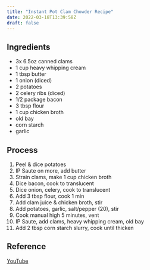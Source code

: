 ```yaml
---
title: "Instant Pot Clam Chowder Recipe"
date: 2022-03-18T13:39:58Z
draft: false
---
```


## Ingredients

* 3x 6.5oz canned clams
* 1 cup heavy whipping cream
* 1 tbsp butter
* 1 onion (diced)
* 2 potatoes
* 2 celery ribs (diced)
* 1/2 package bacon
* 3 tbsp flour
* 1 cup chicken broth
* old bay
* corn starch
* garlic

## Process

1. Peel & dice potatoes
2. IP Saute on more, add butter
3. Strain clams, make 1 cup chicken broth
4. Dice bacon, cook to translucent
5. Dice onion, celery, cook to translucent
6. Add 3 tbsp flour, cook 1 min
7. Add clam juice & chicken broth, stir
8. Add potatoes, garlic, salt/pepper (20), stir
9. Cook manual high 5 minutes, vent
10. IP Saute, add clams, heavy whipping cream, old bay
11. Add 2 tbsp corn starch slurry, cook until thicken

## Reference

[YouTube](https://www.youtube.com/watch?v=hXsGhq82CAI)
